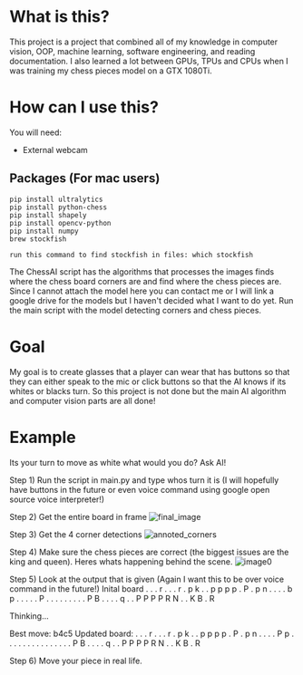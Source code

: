 # What is this?
This project is a project that combined all of my knowledge in computer vision, OOP, machine learning, software engineering, and reading documentation. I also learned a lot between GPUs, TPUs and CPUs when I was training my chess pieces model on a GTX 1080Ti.

# How can I use this?
You will need:

- External webcam

## Packages (For mac users)

```
pip install ultralytics
pip install python-chess
pip install shapely
pip install opencv-python
pip install numpy
brew stockfish

run this command to find stockfish in files: which stockfish
```

The ChessAI script has the algorithms that processes the images finds where the chess board corners are and find where the chess pieces are. Since I cannot attach the model here you can contact me or I will link a google drive for the models but I haven't decided what I want to do yet. Run the main script with the model detecting corners and chess pieces.

# Goal
My goal is to create glasses that a player can wear that has buttons so that they can either speak to the mic or click buttons so that the AI knows if its whites or blacks turn. So this project is not done but the main AI algorithm and computer vision parts are all done!

# Example

Its your turn to move as white what would you do? Ask AI!

Step 1) Run the script in main.py and type whos turn it is (I will hopefully have buttons in the future or even voice command using google open source voice interpreter!)

Step 2) Get the entire board in frame
![final_image](https://github.com/user-attachments/assets/a58169df-10fb-4768-a709-a25821a714b7)

Step 3) Get the 4 corner detections
![annoted_corners](https://github.com/user-attachments/assets/8033eba9-e958-4521-9270-90b5a8edb26c)

Step 4) Make sure the chess pieces are correct (the biggest issues are the king and queen). Heres whats happening behind the scene.
![image0](https://github.com/user-attachments/assets/b6303c0e-6e47-43bc-bc0a-59da4b0e8a8a)

Step 5) Look at the output that is given (Again I want this to be over voice command in the future!)
Inital board
. . . r . . . r
. p k . . p p p
p . P . p n . .
. . b p . . . .
. P . . . . . .
. . . P B . . .
. q . . P P P P
R N . . K B . R

Thinking...

Best move: b4c5
Updated board:
. . . r . . . r
. p k . . p p p
p . P . p n . .
. . P p . . . .
. . . . . . . .
. . . P B . . .
. q . . P P P P
R N . . K B . R

Step 6) Move your piece in real life.
